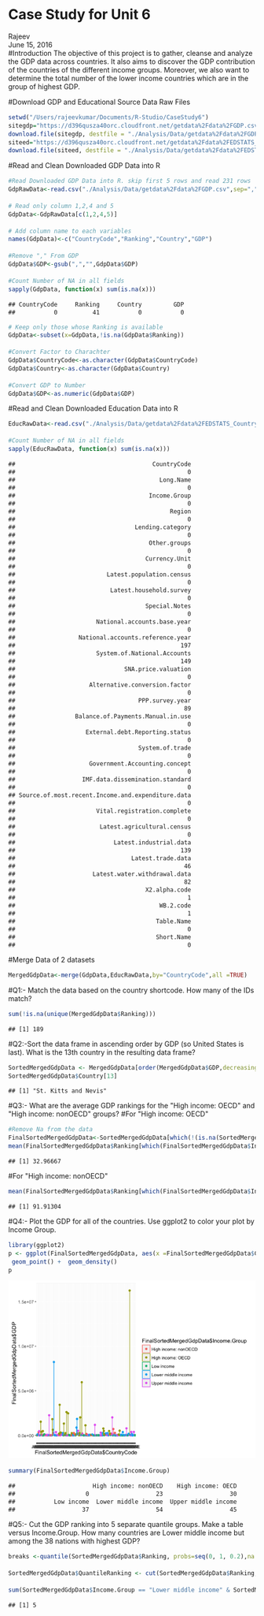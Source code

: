 # Case Study for Unit 6
Rajeev  
June 15, 2016  
#Introduction
The objective of this project is to gather, cleanse and analyze the GDP data across countries. It also aims to discover the GDP contribution of the countries of the different income groups. 
Moreover, we also want to determine the total number of the lower income countries which are in the group of highest GDP.

#Download GDP and Educational Source Data Raw Files 


```r
setwd("/Users/rajeevkumar/Documents/R-Studio/CaseStudy6")
sitegdp="https://d396qusza40orc.cloudfront.net/getdata%2Fdata%2FGDP.csv"
download.file(sitegdp, destfile = "./Analysis/Data/getdata%2Fdata%2FGDP.csv", method="curl")
siteed="https://d396qusza40orc.cloudfront.net/getdata%2Fdata%2FEDSTATS_Country.csv"
download.file(siteed, destfile = "./Analysis/Data/getdata%2Fdata%2FEDSTATS_Country.csv", method="curl")
```

#Read and Clean Downloaded GDP Data into R

```r
#Read Downloaded GDP Data into R. skip first 5 rows and read 231 rows
GdpRawData<-read.csv("./Analysis/Data/getdata%2Fdata%2FGDP.csv",sep=",",header = FALSE,skip = 5,nrows = 231)

# Read only column 1,2,4 and 5 
GdpData<-GdpRawData[c(1,2,4,5)]

# Add column name to each variables
names(GdpData)<-c("CountryCode","Ranking","Country","GDP")

#Remove "," From GDP
GdpData$GDP<-gsub(",","",GdpData$GDP)

#Count Number of NA in all fields
sapply(GdpData, function(x) sum(is.na(x)))
```

```
## CountryCode     Ranking     Country         GDP 
##           0          41           0           0
```

```r
# Keep only those whose Ranking is available
GdpData<-subset(x=GdpData,!is.na(GdpData$Ranking))

#Convert Factor to Charachter
GdpData$CountryCode<-as.character(GdpData$CountryCode)
GdpData$Country<-as.character(GdpData$Country)

#Convert GDP to Number
GdpData$GDP<-as.numeric(GdpData$GDP)
```

#Read and Clean Downloaded Education Data into R

```r
EducRawData<-read.csv("./Analysis/Data/getdata%2Fdata%2FEDSTATS_Country.csv",sep=",",header = TRUE)

#Count Number of NA in all fields
sapply(EducRawData, function(x) sum(is.na(x)))
```

```
##                                       CountryCode 
##                                                 0 
##                                         Long.Name 
##                                                 0 
##                                      Income.Group 
##                                                 0 
##                                            Region 
##                                                 0 
##                                  Lending.category 
##                                                 0 
##                                      Other.groups 
##                                                 0 
##                                     Currency.Unit 
##                                                 0 
##                          Latest.population.census 
##                                                 0 
##                           Latest.household.survey 
##                                                 0 
##                                     Special.Notes 
##                                                 0 
##                       National.accounts.base.year 
##                                                 0 
##                  National.accounts.reference.year 
##                                               197 
##                       System.of.National.Accounts 
##                                               149 
##                               SNA.price.valuation 
##                                                 0 
##                     Alternative.conversion.factor 
##                                                 0 
##                                   PPP.survey.year 
##                                                89 
##                 Balance.of.Payments.Manual.in.use 
##                                                 0 
##                    External.debt.Reporting.status 
##                                                 0 
##                                   System.of.trade 
##                                                 0 
##                     Government.Accounting.concept 
##                                                 0 
##                   IMF.data.dissemination.standard 
##                                                 0 
## Source.of.most.recent.Income.and.expenditure.data 
##                                                 0 
##                       Vital.registration.complete 
##                                                 0 
##                        Latest.agricultural.census 
##                                                 0 
##                            Latest.industrial.data 
##                                               139 
##                                 Latest.trade.data 
##                                                46 
##                      Latest.water.withdrawal.data 
##                                                82 
##                                     X2.alpha.code 
##                                                 1 
##                                         WB.2.code 
##                                                 1 
##                                        Table.Name 
##                                                 0 
##                                        Short.Name 
##                                                 0
```

#Merge Data of 2 datasets

```r
MergedGdpData<-merge(GdpData,EducRawData,by="CountryCode",all =TRUE)
```

#Q1:- Match the data based on the country shortcode. How many of the IDs match? 

```r
sum(!is.na(unique(MergedGdpData$Ranking)))
```

```
## [1] 189
```

#Q2:-Sort the data frame in ascending order by GDP  (so United States is last). What is the 13th country in the resulting data frame?

```r
SortedMergedGdpData <- MergedGdpData[order(MergedGdpData$GDP,decreasing = FALSE),]
SortedMergedGdpData$Country[13]
```

```
## [1] "St. Kitts and Nevis"
```

#Q3:- What are the average GDP rankings for the "High income: OECD" and "High income: nonOECD" groups? 
#For "High income: OECD"

```r
#Remove Na from the data
FinalSortedMergedGdpData<-SortedMergedGdpData[which(!(is.na(SortedMergedGdpData$Ranking) | is.na(SortedMergedGdpData$Income.Group))),]
mean(FinalSortedMergedGdpData$Ranking[which(FinalSortedMergedGdpData$Income.Group=="High income: OECD")])
```

```
## [1] 32.96667
```

#For "High income: nonOECD"

```r
mean(FinalSortedMergedGdpData$Ranking[which(FinalSortedMergedGdpData$Income.Group=="High income: nonOECD" )])
```

```
## [1] 91.91304
```
#Q4:- Plot the GDP for all of the countries. Use ggplot2 to color your plot by Income Group.


```r
library(ggplot2)
p <- ggplot(FinalSortedMergedGdpData, aes(x =FinalSortedMergedGdpData$CountryCode , y =FinalSortedMergedGdpData$GDP ,color=FinalSortedMergedGdpData$Income.Group)) + 
 geom_point() +  geom_density()
p
```

![](Case-Study-Unit-6_files/figure-html/unnamed-chunk-9-1.png)<!-- -->

```r
summary(FinalSortedMergedGdpData$Income.Group)
```

```
##                      High income: nonOECD    High income: OECD 
##                    0                   23                   30 
##           Low income  Lower middle income  Upper middle income 
##                   37                   54                   45
```


#Q5:- Cut the GDP ranking into 5 separate quantile groups. Make a table versus Income.Group. How many countries are Lower middle income but among the 38 nations with highest GDP?


```r
breaks <-quantile(SortedMergedGdpData$Ranking, probs=seq(0, 1, 0.2),na.rm=TRUE)

SortedMergedGdpData$QuantileRanking <- cut(SortedMergedGdpData$Ranking,breaks=breaks,labels=c("high", "medium high", "medium","medium low", "low"),include.lowest=TRUE)

sum(SortedMergedGdpData$Income.Group == "Lower middle income" & SortedMergedGdpData$QuantileRanking =="high" & !is.na(SortedMergedGdpData$QuantileRanking))
```

```
## [1] 5
```




